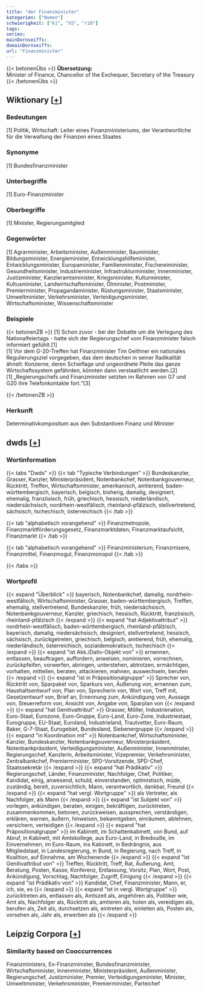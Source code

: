 ```yaml
---
title: "der Finanzminister"
kategorien: ["Nomen"]
schwierigkeit: ["k1", "h5", "r10"]
tags:
series:
mainDornseiffs:
domainDornseiffs:
url: "Finanzminister"
---
```


{{< betonenÜbs >}}
**Übersetzung:**  
Minister of Finance, Chancellor of the Exchequer, Secretary of the Treasury  
{{< /betonenÜbs >}}

## Wiktionary [[+](https://de.wiktionary.org/wiki/Finanzminister)]

### Bedeutungen
[1] Politik, Wirtschaft: Leiter eines Finanzministeriums, der Verantwortliche für die Verwaltung der Finanzen eines Staates  

### Synonyme
[1] Bundesfinanzminister  

### Unterbegriffe
[1] Euro-Finanzminister  

### Oberbegriffe
[1] Minister, Regierungsmitglied  

### Gegenwörter
[1] Agrarminister, Arbeitsminister, Außenminister, Bauminister, Bildungsminister, Energieminister, Entwicklungshilfeminister, Entwicklungsminister, Europaminister, Familienminister, Fischereiminister, Gesundheitsminister, Industrieminister, Infrastrukturminister, Innenminister, Justizminister, Kanzleramtsminister, Kriegsminister, Kulturminister, Kultusminister, Landwirtschaftsminister, Ölminister, Postminister, Premierminister, Propagandaminister, Rüstungsminister, Staatsminister, Umweltminister, Verkehrsminister, Verteidigungsminister, Wirtschaftsminister, Wissenschaftsminister  

### Beispiele
{{< betonenZB >}}
[1] Schon zuvor - bei der Debatte um die Verlegung des Nationalfeiertags - hatte sich der Regierungschef vom Finanzminister falsch informiert gefühlt.[1]  
[1] Vor dem G-20-Treffen hat Finanzminister Tim Geithner ein nationales Regulierungsziel vorgegeben, das dem deutschen in seiner Radikalität ähnelt: Konzerne, deren Schieflage und ungeordnete Pleite das ganze Wirtschaftssystem gefährden, könnten dann verstaatlicht werden.[2]  
[1] „Regierungschefs und Finanzminister setzten im Rahmen von G7 und G20 ihre Telefonkontakte fort.“[3]  

{{< /betonenZB >}}
### Herkunft
Determinativkompositum aus den Substantiven Finanz und Minister  



## dwds [[+](https://www.dwds.de/wb/Finanzminister)]

### Wortinformation
{{< tabs "Dwds" >}}
{{< tab "Typische Verbindungen" >}}
Bundeskanzler, Grasser, Kanzler, Ministerpräsident, Notenbankchef, Notenbankgouverneur, Rücktritt, Treffen, Wirtschaftsminister, amerikanisch, amtierend, baden-württembergisch, bayerisch, belgisch, bisherig, damalig, designiert, ehemalig, französisch, früh, griechisch, hessisch, niederländisch, niedersächsisch, nordrhein-westfälisch, rheinland-pfälzisch, stellvertretend, sächsisch, tschechisch, österreichisch
{{< /tab >}}

{{< tab "alphabetisch vorangehend" >}}
Finanzmetropole, Finanzmarktförderungsgesetz, Finanzmarktdaten, Finanzmarktaufsicht, Finanzmarkt
{{< /tab >}}

{{< tab "alphabetisch vorangehend" >}}
Finanzministerium, Finanzmisere, Finanzmittel, Finanzmogul, Finanzmonopol
{{< /tab >}}

{{< /tabs >}}

### Wortprofil
{{< expand "Überblick" >}} bayerisch, Notenbankchef, damalig, nordrhein-westfälisch, Wirtschaftsminister, Grasser, baden-württembergisch, Treffen, ehemalig, stellvertretend, Bundeskanzler, früh, niedersächsisch, Notenbankgouverneur, Kanzler, griechisch, hessisch, Rücktritt, französisch, rheinland-pfälzisch {{< /expand >}}
{{< expand "hat Adjektivattribut" >}} nordrhein-westfälisch, baden-württembergisch, rheinland-pfälzisch, bayerisch, damalig, niedersächsisch, designiert, stellvertretend, hessisch, sächsisch, zurückgetreten, griechisch, belgisch, amtierend, früh, ehemalig, niederländisch, österreichisch, sozialdemokratisch, tschechisch {{< /expand >}}
{{< expand "ist Akk./Dativ-Objekt von" >}} ernennen, entlassen, beauftragen, auffordern, anweisen, nominieren, vorrechnen, zurückpfeifen, vorwerfen, abringen, unterstehen, abtrotzen, ermächtigen, vorhalten, mitteilen, beraten, attackieren, mahnen, auswechseln, berufen {{< /expand >}}
{{< expand "ist in Präpositionalgruppe" >}} Sprecher von, Rücktritt von, Sparpaket von, Sparkurs von, Äußerung von, ernennen zum, Haushaltsentwurf von, Plan von, Sprecherin von, Wort von, Treff mit, Gesetzentwurf von, Brief an, Ernennung zum, Ankündigung von, Aussage von, Steuerreform von, Ansicht von, Angabe von, Sparplan von {{< /expand >}}
{{< expand "hat Genitivattribut" >}} Grasser, Möller, Industrienation, Euro-Staat, Eurozone, Euro-Gruppe, Euro-Land, Euro-Zone, Industriestaat, Eurogruppe, EU-Staat, Euroland, Industrieland, Trautvetter, Euro-Raum, Baker, G-7-Staat, Eurogebiet, Bundesland, Siebenergruppe {{< /expand >}}
{{< expand "in Koordination mit" >}} Notenbankchef, Wirtschaftsminister, Kanzler, Bundeskanzler, Notenbankgouverneur, Ministerpräsident, Notenbankpräsident, Verteidigungsminister, Außenminister, Innenminister, Regierungschef, Kanzlerin, Arbeitsminister, Vizepremier, Verkehrsminister, Zentralbankchef, Premierminister, SPD-Vorsitzende, SPD-Chef, Staatssekretär {{< /expand >}}
{{< expand "hat Prädikativ" >}} Regierungschef, Länder, Finanzminister, Nachfolger, Chef, Politiker, Kandidat, einig, anwesend, schuld, einverstanden, optimistisch, müde, zuständig, bereit, zuversichtlich, Mann, verantwortlich, dankbar, Freund {{< /expand >}}
{{< expand "hat vergl. Wortgruppe" >}} als Vertreter, als Nachfolger, als Mann {{< /expand >}}
{{< expand "ist Subjekt von" >}} vorlegen, ankündigen, beraten, einigen, bekräftigen, zurücktreten, zusammenkommen, betonen, zurückweisen, aussprechen, verständigen, erklären, warnen, äußern, hinweisen, bekanntgeben, einräumen, ablehnen, versichern, verteidigen {{< /expand >}}
{{< expand "hat Präpositionalgruppe" >}} im Kabinett, im Schattenkabinett, von Bund, auf Abruf, in Kabinett, mit Amtskollege, aus Euro-Land, in Bredouille, im Einvernehmen, im Euro-Raum, ins Kabinett, in Bedrängnis, aus Mitgliedstaat, in Landesregierung, in Bund, in Regierung, nach Treff, in Koalition, auf Einnahme, am Wochenende {{< /expand >}}
{{< expand "ist Genitivattribut von" >}} Treffen, Rücktritt, Treff, Rat, Äußerung, Amt, Beratung, Posten, Kasse, Konferenz, Entlassung, Vorsitz, Plan, Wort, Post, Ankündigung, Vorschlag, Nachfolger, Zugriff, Einigung {{< /expand >}}
{{< expand "ist Prädikativ von" >}} Kandidat, Chef, Finanzminister, Mann, er, ich, sie, es {{< /expand >}}
{{< expand "ist in vergl. Wortgruppe" >}} zurücktreten als, entlassen als, Amtszeit als, angehören als, Politiker wie, Amt als, Nachfolger als, Rücktritt als, amtieren als, holen als, vereidigen als, berufen als, Zeit als, durchsetzen als, eintreten als, einleiten als, Posten als, vorsehen als, Jahr als, erwerben als {{< /expand >}}

## Leipzig Corpora [[+](https://corpora.uni-leipzig.de/en/res?word=Finanzminister&corpusId=deu_newscrawl-public_2018)]


### Similarity based on Cooccurrences
Finanzministers, Ex-Finanzminister, Bundesfinanzminister, Wirtschaftsminister, Innenminister, Ministerpräsident, Außenminister, Regierungschef, Justizminister, Premier, Verteidigungsminister, Minister, Umweltminister, Verkehrsminister, Premierminister, Parteichef

